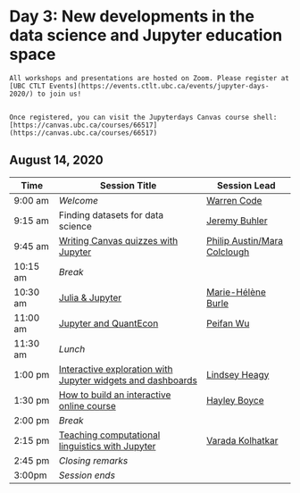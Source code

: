 # Day 3: New developments in the data science and Jupyter education space

```{important}
All workshops and presentations are hosted on Zoom. Please register at [UBC CTLT Events](https://events.ctlt.ubc.ca/events/jupyter-days-2020/) to join us!


Once registered, you can visit the Jupyterdays Canvas course shell: [https://canvas.ubc.ca/courses/66517](https://canvas.ubc.ca/courses/66517)
```

## August 14, 2020

| Time | Session Title | Session Lead |
| -- | -- | -- |
| 9:00 am  | *Welcome* | [Warren Code](speakers.html#warren-code) |
| 9:15 am | Finding datasets for data science | [Jeremy Buhler](speakers.html#jeremy-buhler) |
| 9:45 am | [Writing Canvas quizzes with Jupyter](https://github.com/UBC-DSCI/jupyterdays/tree/master/jupyterdays/sessions/austin-colclough) | [Philip Austin/Mara Colclough](speakers.html#philip-austin) |
| 10:15 am | *Break* | |
| 10:30 am | [Julia & Jupyter](https://westgrid-slides.netlify.app/jupyterdays2020/#/) | [Marie-Hélène Burle](speakers.html#marie-helene-burle) |
| 11:00 am  | [Jupyter and QuantEcon](https://ubc-dsci.github.io/jupyterdays/sessions/wu/Jupyter_and_QuantEcon.html) | [Peifan Wu](speakers.html#peifan-wu) |
| 11:30 am | *Lunch* | |
| 1:00 pm  | [Interactive exploration with Jupyter widgets and dashboards](https://ubc-dsci.github.io/jupyterdays/sessions/heagy/widgets-and-dashboards.html) | [Lindsey Heagy](speakers.html#lindsey-heagy) |
| 1:30 pm | [How to build an interactive online course](https://ubc-dsci.github.io/jupyterdays/sessions/boyce/interactive_online_course.html) | [Hayley Boyce](speakers.html#hayley-boyce) |
| 2:00 pm  | *Break* | |
| 2:15 pm  | [Teaching computational linguistics with Jupyter](https://github.com/UBC-DSCI/jupyterdays/tree/master/jupyterdays/sessions/kolhatkar) | [Varada Kolhatkar](speakers.md#varada-kolhatkar) |
| 2:45 pm  | *Closing remarks* | |
| 3:00pm | *Session ends* | |
